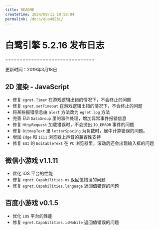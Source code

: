 ```yaml
---
title: README
createTime: 2024/09/11 10:50:04
permalink: /docs/qua4928i/
---
```

# 白鹭引擎 5.2.16 发布日志

===============================

更新时间：2019年3月18日

## 2D 渲染 - JavaScript
* 修复 `egret.Timer` 在游戏逻辑出错的情况下，不会终止的问题
* 修复 `egret.setTimeout` 在游戏逻辑出错的情况下，不会终止的问题
* 将某些报错信息由 `alert` 方法改为 `egret.log` 方法
* 完善 EUI `DataGroup` 里的事件处理，增加异常事件报错信息
* 修复 `HttpRequest` 加载错误时，不会抛出 `IO_ERROR` 事件的问题
* 修复 `BitmapText` 里 `letterSpacing` 为负数时，居中计算错误的问题。
* 增加 `Edge` 和 `IE11` 浏览器上声音的兼容性支持
* 修复 `EUI` 的 `EditableText` 在 `PC` 浏览器里，滚动后还会出现输入框的问题

## 微信小游戏 v1.1.11
* 优化 iOS 平台的性能
* 修复 `egret.Capabilities.os` 返回值错误的问题
* 修复 `egret.Capabilities.language` 返回值错误的问题

## 百度小游戏 v0.1.5
* 优化 `iOS` 平台的性能
* 修复 `egret.Capabilities.isMobile` 返回值错误的问题
